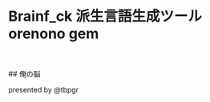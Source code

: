 
# Brainf_ck 派生言語生成ツール orenono gem <!-- .element: style="font-size:70px;" -->

<br>
<br>
## 俺の脳 <!-- .element: style="font-size:240px;" -->

<p>presented by @tbpgr</p> <!-- .element: style="align:right;" -->
